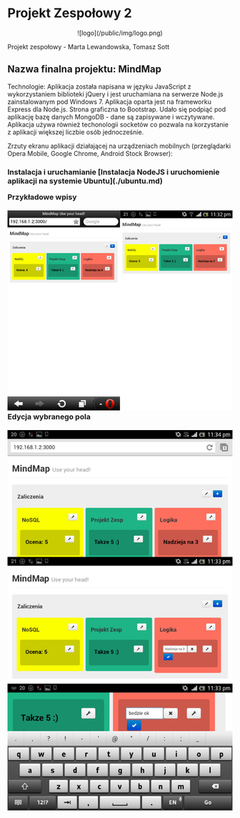 Projekt Zespołowy 2
==
<center> ![logo](/public/img/logo.png) </center>


Projekt zespołowy - Marta Lewandowska, Tomasz Sott



<h2> Nazwa finalna projektu: MindMap </h2>
Technologie: Aplikacja została napisana w języku JavaScript z wykorzystaniem biblioteki jQuery i jest uruchamiana na serwerze Node.js zainstalowanym pod Windows 7. Aplikacja oparta jest na frameworku Express dla Node.js. Strona graficzna to Bootstrap. Udało się podpiąć pod aplikację bazę danych MongoDB - dane są zapisywane i wczytywane. Aplikacja używa również techonologii socketów co pozwala na korzystanie z aplikacji większej liczbie osób jednocześnie.

Zrzuty ekranu aplikacji działającej na urządzeniach mobilnych (przeglądarki Opera Mobile, Google Chrome, Android Stock Browser):

<h3>Instalacja i uruchamianie</3>
[Instalacja NodeJS i uruchomienie aplikacji na systemie Ubuntu](./ubuntu.md)

Przykładowe wpisy <br/>
<br/>
![MindMap na przeglądarkach mobilnych](screenshots/1.png "MindMap na przeglądarkach mobilnych")
<br/>
Edycja wybranego pola <br/>
<br/>
![MindMap edycja pola ](screenshots/2.png "MindMap edycja pola")
</br>

